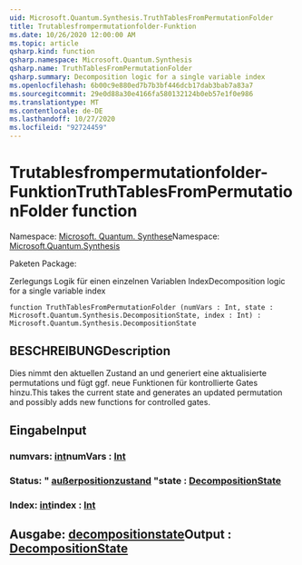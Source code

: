 ```yaml
---
uid: Microsoft.Quantum.Synthesis.TruthTablesFromPermutationFolder
title: Trutablesfrompermutationfolder-Funktion
ms.date: 10/26/2020 12:00:00 AM
ms.topic: article
qsharp.kind: function
qsharp.namespace: Microsoft.Quantum.Synthesis
qsharp.name: TruthTablesFromPermutationFolder
qsharp.summary: Decomposition logic for a single variable index
ms.openlocfilehash: 6b00c9e880ed7b7b3bf446dcb17dab3bab7a83a7
ms.sourcegitcommit: 29e0d88a30e4166fa580132124b0eb57e1f0e986
ms.translationtype: MT
ms.contentlocale: de-DE
ms.lasthandoff: 10/27/2020
ms.locfileid: "92724459"
---
```

# <a name="truthtablesfrompermutationfolder-function"></a><span data-ttu-id="838c4-102">Trutablesfrompermutationfolder-Funktion</span><span class="sxs-lookup"><span data-stu-id="838c4-102">TruthTablesFromPermutationFolder function</span></span>

<span data-ttu-id="838c4-103">Namespace: [Microsoft. Quantum. Synthese](xref:Microsoft.Quantum.Synthesis)</span><span class="sxs-lookup"><span data-stu-id="838c4-103">Namespace: [Microsoft.Quantum.Synthesis](xref:Microsoft.Quantum.Synthesis)</span></span>

<span data-ttu-id="838c4-104">Paketen [](https://nuget.org/packages/)</span><span class="sxs-lookup"><span data-stu-id="838c4-104">Package: [](https://nuget.org/packages/)</span></span>


<span data-ttu-id="838c4-105">Zerlegungs Logik für einen einzelnen Variablen Index</span><span class="sxs-lookup"><span data-stu-id="838c4-105">Decomposition logic for a single variable index</span></span>

```qsharp
function TruthTablesFromPermutationFolder (numVars : Int, state : Microsoft.Quantum.Synthesis.DecompositionState, index : Int) : Microsoft.Quantum.Synthesis.DecompositionState
```


## <a name="description"></a><span data-ttu-id="838c4-106">BESCHREIBUNG</span><span class="sxs-lookup"><span data-stu-id="838c4-106">Description</span></span>

<span data-ttu-id="838c4-107">Dies nimmt den aktuellen Zustand an und generiert eine aktualisierte permutations und fügt ggf. neue Funktionen für kontrollierte Gates hinzu.</span><span class="sxs-lookup"><span data-stu-id="838c4-107">This takes the current state and generates an updated permutation and possibly adds new functions for controlled gates.</span></span>

## <a name="input"></a><span data-ttu-id="838c4-108">Eingabe</span><span class="sxs-lookup"><span data-stu-id="838c4-108">Input</span></span>

### <a name="numvars--int"></a><span data-ttu-id="838c4-109">numvars: [int](xref:microsoft.quantum.lang-ref.int)</span><span class="sxs-lookup"><span data-stu-id="838c4-109">numVars : [Int](xref:microsoft.quantum.lang-ref.int)</span></span>




### <a name="state--decompositionstate"></a><span data-ttu-id="838c4-110">Status: " [außerpositionzustand](xref:Microsoft.Quantum.Synthesis.DecompositionState) "</span><span class="sxs-lookup"><span data-stu-id="838c4-110">state : [DecompositionState](xref:Microsoft.Quantum.Synthesis.DecompositionState)</span></span>




### <a name="index--int"></a><span data-ttu-id="838c4-111">Index: [int](xref:microsoft.quantum.lang-ref.int)</span><span class="sxs-lookup"><span data-stu-id="838c4-111">index : [Int](xref:microsoft.quantum.lang-ref.int)</span></span>





## <a name="output--decompositionstate"></a><span data-ttu-id="838c4-112">Ausgabe: [decompositionstate](xref:Microsoft.Quantum.Synthesis.DecompositionState)</span><span class="sxs-lookup"><span data-stu-id="838c4-112">Output : [DecompositionState](xref:Microsoft.Quantum.Synthesis.DecompositionState)</span></span>

